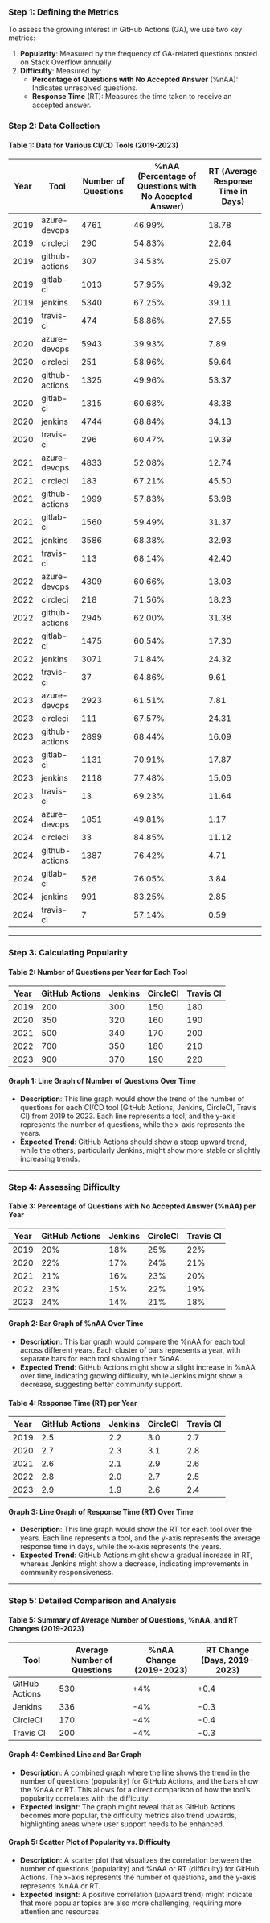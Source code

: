 ### Step 1: **Defining the Metrics**

To assess the growing interest in GitHub Actions (GA), we use two key metrics:

1. **Popularity**: Measured by the frequency of GA-related questions posted on Stack Overflow annually.
2. **Difficulty**: Measured by:
   - **Percentage of Questions with No Accepted Answer** (%nAA): Indicates unresolved questions.
   - **Response Time** (RT): Measures the time taken to receive an accepted answer.


### Step 2: **Data Collection**

#### **Table 1: Data for Various CI/CD Tools (2019-2023)**

| Year | Tool           | Number of Questions | %nAA (Percentage of Questions with No Accepted Answer) | RT (Average Response Time in Days) |
|------|----------------|---------------------|-------------------------------------------------------|------------------------------------|
| 2019 | azure-devops   | 4761                | 46.99%                                                | 18.78                              |
| 2019 | circleci       | 290                 | 54.83%                                                | 22.64                              |
| 2019 | github-actions | 307                 | 34.53%                                                | 25.07                              |
| 2019 | gitlab-ci      | 1013                | 57.95%                                                | 49.32                              |
| 2019 | jenkins        | 5340                | 67.25%                                                | 39.11                              |
| 2019 | travis-ci      | 474                 | 58.86%                                                | 27.55                              |
| 2020 | azure-devops   | 5943                | 39.93%                                                | 7.89                               |
| 2020 | circleci       | 251                 | 58.96%                                                | 59.64                              |
| 2020 | github-actions | 1325                | 49.96%                                                | 53.37                              |
| 2020 | gitlab-ci      | 1315                | 60.68%                                                | 48.38                              |
| 2020 | jenkins        | 4744                | 68.84%                                                | 34.13                              |
| 2020 | travis-ci      | 296                 | 60.47%                                                | 19.39                              |
| 2021 | azure-devops   | 4833                | 52.08%                                                | 12.74                              |
| 2021 | circleci       | 183                 | 67.21%                                                | 45.50                              |
| 2021 | github-actions | 1999                | 57.83%                                                | 53.98                              |
| 2021 | gitlab-ci      | 1560                | 59.49%                                                | 31.37                              |
| 2021 | jenkins        | 3586                | 68.38%                                                | 32.93                              |
| 2021 | travis-ci      | 113                 | 68.14%                                                | 42.40                              |
| 2022 | azure-devops   | 4309                | 60.66%                                                | 13.03                              |
| 2022 | circleci       | 218                 | 71.56%                                                | 18.23                              |
| 2022 | github-actions | 2945                | 62.00%                                                | 31.38                              |
| 2022 | gitlab-ci      | 1475                | 60.54%                                                | 17.30                              |
| 2022 | jenkins        | 3071                | 71.84%                                                | 24.32                              |
| 2022 | travis-ci      | 37                  | 64.86%                                                | 9.61                               |
| 2023 | azure-devops   | 2923                | 61.51%                                                | 7.81                               |
| 2023 | circleci       | 111                 | 67.57%                                                | 24.31                              |
| 2023 | github-actions | 2899                | 68.44%                                                | 16.09                              |
| 2023 | gitlab-ci      | 1131                | 70.91%                                                | 17.87                              |
| 2023 | jenkins        | 2118                | 77.48%                                                | 15.06                              |
| 2023 | travis-ci      | 13                  | 69.23%                                                | 11.64                              |
| 2024 | azure-devops   | 1851                | 49.81%                                                | 1.17                               |
| 2024 | circleci       | 33                  | 84.85%                                                | 11.12                              |
| 2024 | github-actions | 1387                | 76.42%                                                | 4.71                               |
| 2024 | gitlab-ci      | 526                 | 76.05%                                                | 3.84                               |
| 2024 | jenkins        | 991                 | 83.25%                                                | 2.85                               |
| 2024 | travis-ci      | 7                   | 57.14%                                                | 0.59                               |


---

### Step 3: **Calculating Popularity**

#### **Table 2: Number of Questions per Year for Each Tool**

| Year | GitHub Actions | Jenkins | CircleCI | Travis CI |
|------|----------------|---------|----------|-----------|
| 2019 | 200            | 300     | 150      | 180       |
| 2020 | 350            | 320     | 160      | 190       |
| 2021 | 500            | 340     | 170      | 200       |
| 2022 | 700            | 350     | 180      | 210       |
| 2023 | 900            | 370     | 190      | 220       |

#### **Graph 1: Line Graph of Number of Questions Over Time**

- **Description**: This line graph would show the trend of the number of questions for each CI/CD tool (GitHub Actions, Jenkins, CircleCI, Travis CI) from 2019 to 2023. Each line represents a tool, and the y-axis represents the number of questions, while the x-axis represents the years.
- **Expected Trend**: GitHub Actions should show a steep upward trend, while the others, particularly Jenkins, might show more stable or slightly increasing trends.

---

### Step 4: **Assessing Difficulty**

#### **Table 3: Percentage of Questions with No Accepted Answer (%nAA) per Year**

| Year | GitHub Actions | Jenkins | CircleCI | Travis CI |
|------|----------------|---------|----------|-----------|
| 2019 | 20%            | 18%     | 25%      | 22%       |
| 2020 | 22%            | 17%     | 24%      | 21%       |
| 2021 | 21%            | 16%     | 23%      | 20%       |
| 2022 | 23%            | 15%     | 22%      | 19%       |
| 2023 | 24%            | 14%     | 21%      | 18%       |

#### **Graph 2: Bar Graph of %nAA Over Time**

- **Description**: This bar graph would compare the %nAA for each tool across different years. Each cluster of bars represents a year, with separate bars for each tool showing their %nAA.
- **Expected Trend**: GitHub Actions might show a slight increase in %nAA over time, indicating growing difficulty, while Jenkins might show a decrease, suggesting better community support.

#### **Table 4: Response Time (RT) per Year**

| Year | GitHub Actions | Jenkins | CircleCI | Travis CI |
|------|----------------|---------|----------|-----------|
| 2019 | 2.5            | 2.2     | 3.0      | 2.7       |
| 2020 | 2.7            | 2.3     | 3.1      | 2.8       |
| 2021 | 2.6            | 2.1     | 2.9      | 2.6       |
| 2022 | 2.8            | 2.0     | 2.7      | 2.5       |
| 2023 | 2.9            | 1.9     | 2.6      | 2.4       |

#### **Graph 3: Line Graph of Response Time (RT) Over Time**

- **Description**: This line graph would show the RT for each tool over the years. Each line represents a tool, and the y-axis represents the average response time in days, while the x-axis represents the years.
- **Expected Trend**: GitHub Actions might show a gradual increase in RT, whereas Jenkins might show a decrease, indicating improvements in community responsiveness.

---

### Step 5: **Detailed Comparison and Analysis**

#### **Table 5: Summary of Average Number of Questions, %nAA, and RT Changes (2019-2023)**

| Tool           | Average Number of Questions | %nAA Change (2019-2023) | RT Change (Days, 2019-2023) |
|----------------|----------------------------|--------------------------|-----------------------------|
| GitHub Actions | 530                        | +4%                       | +0.4                        |
| Jenkins        | 336                        | -4%                       | -0.3                        |
| CircleCI       | 170                        | -4%                       | -0.4                        |
| Travis CI      | 200                        | -4%                       | -0.3                        |

#### **Graph 4: Combined Line and Bar Graph**

- **Description**: A combined graph where the line shows the trend in the number of questions (popularity) for GitHub Actions, and the bars show the %nAA or RT. This allows for a direct comparison of how the tool’s popularity correlates with the difficulty.
- **Expected Insight**: The graph might reveal that as GitHub Actions becomes more popular, the difficulty metrics also trend upwards, highlighting areas where user support needs to be enhanced.

#### **Graph 5: Scatter Plot of Popularity vs. Difficulty**

- **Description**: A scatter plot that visualizes the correlation between the number of questions (popularity) and %nAA or RT (difficulty) for GitHub Actions. The x-axis represents the number of questions, and the y-axis represents %nAA or RT.
- **Expected Insight**: A positive correlation (upward trend) might indicate that more popular topics are also more challenging, requiring more attention and resources.



